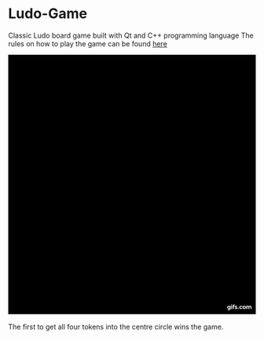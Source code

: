 # Ludo-Game
Classic Ludo board game built with Qt and C++ programming language
The rules on how to play the game can be found [here](https://www.mastersofgames.com/rules/ludo-rules-instructions-guide.htm)


<img src="images/ludo.gif"/>


The first to get all four tokens into the centre circle wins the game.

